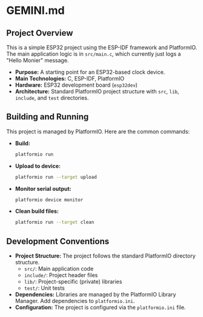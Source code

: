 # GEMINI.md

## Project Overview

This is a simple ESP32 project using the ESP-IDF framework and PlatformIO. The main application logic is in `src/main.c`, which currently just logs a "Hello Monier" message.

* **Purpose:** A starting point for an ESP32-based clock device.
* **Main Technologies:** C, ESP-IDF, PlatformIO
* **Hardware:** ESP32 development board (`esp32dev`)
* **Architecture:** Standard PlatformIO project structure with `src`, `lib`, `include`, and `test` directories.

## Building and Running

This project is managed by PlatformIO. Here are the common commands:

* **Build:**

    ```bash
    platformio run
    ```

* **Upload to device:**

    ```bash
    platformio run --target upload
    ```

* **Monitor serial output:**

    ```bash
    platformio device monitor
    ```

* **Clean build files:**

    ```bash
    platformio run --target clean
    ```

## Development Conventions

* **Project Structure:** The project follows the standard PlatformIO directory structure.
  * `src/`: Main application code
  * `include/`: Project header files
  * `lib/`: Project-specific (private) libraries
  * `test/`: Unit tests
* **Dependencies:** Libraries are managed by the PlatformIO Library Manager. Add dependencies to `platformio.ini`.
* **Configuration:** The project is configured via the `platformio.ini` file.
